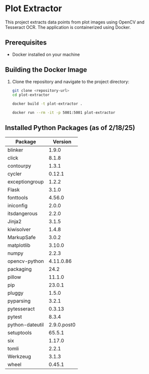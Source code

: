 # Plot Extractor

This project extracts data points from plot images using OpenCV and Tesseract OCR. The application is containerized using Docker.

## Prerequisites

- Docker installed on your machine

## Building the Docker Image

1. Clone the repository and navigate to the project directory:

   ```bash
   git clone <repository-url>
   cd plot-extractor

   docker build -t plot-extractor .

   docker run --rm -it -p 5001:5001 plot-extractor

## Installed Python Packages (as of 2/18/25)
| Package          | Version         |
|------------------|-----------------|
| blinker          | 1.9.0           |
| click            | 8.1.8           |
| contourpy        | 1.3.1           |
| cycler           | 0.12.1          |
| exceptiongroup   | 1.2.2           |
| Flask            | 3.1.0           |
| fonttools        | 4.56.0          |
| iniconfig        | 2.0.0           |
| itsdangerous     | 2.2.0           |
| Jinja2           | 3.1.5           |
| kiwisolver       | 1.4.8           |
| MarkupSafe       | 3.0.2           |
| matplotlib       | 3.10.0          |
| numpy            | 2.2.3           |
| opencv-python    | 4.11.0.86       |
| packaging        | 24.2            |
| pillow           | 11.1.0          |
| pip              | 23.0.1          |
| pluggy           | 1.5.0           |
| pyparsing        | 3.2.1           |
| pytesseract      | 0.3.13          |
| pytest           | 8.3.4           |
| python-dateutil  | 2.9.0.post0     |
| setuptools       | 65.5.1          |
| six              | 1.17.0          |
| tomli            | 2.2.1           |
| Werkzeug         | 3.1.3           |
| wheel            | 0.45.1          |